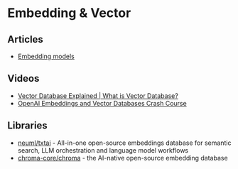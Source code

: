 # Embedding & Vector

## Articles
- [Embedding models](https://ollama.com/blog/embedding-models)

## Videos
- [Vector Database Explained | What is Vector Database?](https://www.youtube.com/watch?v=72XgD322wZ8)
- [OpenAI Embeddings and Vector Databases Crash Course](https://www.youtube.com/watch?v=ySus5ZS0b94)

## Libraries
- [neuml/txtai](https://github.com/neuml/txtai) -  All-in-one open-source embeddings database for semantic search, LLM orchestration and language model workflows
- [chroma-core/chroma](https://github.com/chroma-core/chroma) - the AI-native open-source embedding database